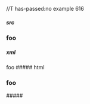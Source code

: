 //T has-passed:no
example 616
##### src
### foo  
##### xml
<?xml version="1.0" encoding="UTF-8"?>
<!DOCTYPE document SYSTEM "CommonMark.dtd">
<document xmlns="http://commonmark.org/xml/1.0">
  <heading level="3">
    <text>foo</text>
  </heading>
</document>
##### html
<h3>foo</h3>
#####
